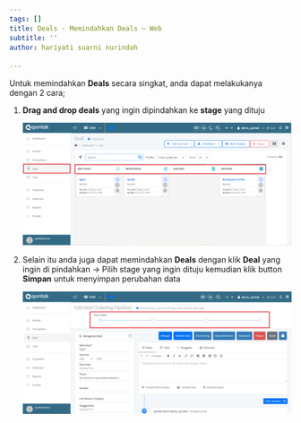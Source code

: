 ```yaml
---
tags: []
title: Deals - Memindahkan Deals – Web
subtitle: ''
author: hariyati suarni nurindah

---
```

Untuk memindahkan **Deals** secara singkat, anda dapat melakukanya dengan 2 cara;

1. **Drag and drop deals** yang ingin dipindahkan ke **stage** yang dituju

   ![](/uploads/dealmemindahkan1.PNG)
2. Selain itu anda juga dapat memindahkan **Deals** dengan klik **Deal** yang ingin di pindahkan -> Pilih stage yang ingin dituju kemudian klik button **Simpan** untuk menyimpan perubahan data

   ![](/uploads/dealmemindahkan2.PNG)